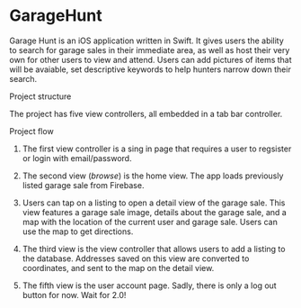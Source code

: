 # GarageHunt

Garage Hunt is an iOS application written in Swift. It gives users the ability to search for garage sales in their immediate
area, as well as host their very own for other users to view and attend. Users can add pictures of items that will be avaiable,
set descriptive keywords to help hunters narrow down their search.

Project structure

The project has five view controllers, all embedded in a tab bar controller.

Project flow

1) The first view controller is a sing in page that requires a user to regsister or login with email/password.

2) The second view (*browse*) is the home view. The app loads previously listed garage sale from Firebase. 

3) Users can tap on a listing to open a detail view of the garage sale. This view features a garage sale image, details about 
the garage sale, and a map with the location of the current user and garage sale. Users can use the map to get directions.

4) The third view is the view controller that allows users to add a listing to the database. Addresses saved on this view are
converted to coordinates, and sent to the map on the detail view.

5) The fifth view is the user account page. Sadly, there is only a log out button for now. Wait for 2.0!

